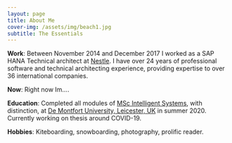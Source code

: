 ```yaml
---
layout: page
title: About Me
cover-img: /assets/img/beach1.jpg
subtitle: The Essentials
---
```


**Work**: Between November 2014 and December 2017 I worked as a SAP HANA Technical architect at [Nestle]. I have over 24 
years of professional software and technical architecting experience, providing expertise to over 36 international companies.

**Now**: Right now Im....

**Education**: Completed all modules of [MSc Intelligent Systems][mscis], with distinction, at [De Montfort University, Leicester, UK][dmu] in summer 2020. Currently working on thesis around COVID-19.

**Hobbies**: Kiteboarding, snowboarding, photography, prolific reader. 

[Nestle]: https://www.nestle.com/
[mscis]: http://www.tech.dmu.ac.uk/~chiclana/mscis.html
[dmu]: https://www.dmu.ac.uk/
